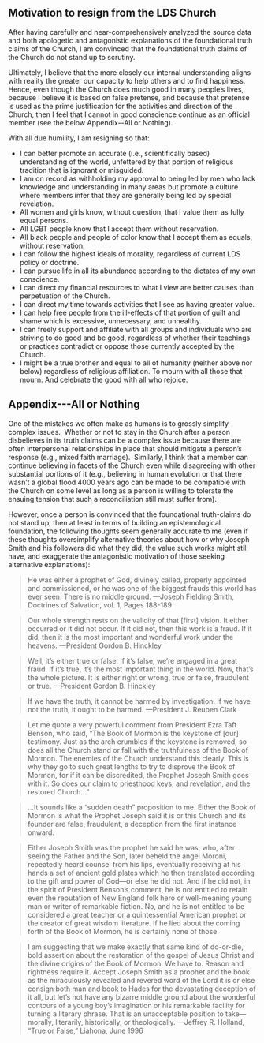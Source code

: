 ## Motivation to resign from the LDS Church

After having carefully and near-comprehensively analyzed the source data and both apologetic and antagonistic explanations of the foundational truth claims of the Church, I am convinced that the foundational truth claims of the Church do not stand up to scrutiny.

Ultimately, I believe that the more closely our internal understanding aligns with reality the greater our capacity to help others and to find happiness. Hence, even though the Church does much good in many people’s lives, because I believe it is based on false pretense, and because that pretense is used as the prime justification for the activities and direction of the Church, then I feel that I cannot in good conscience continue as an official member (see the below Appendix--All or Nothing).

With all due humility, I am resigning so that:

* I can better promote an accurate (i.e., scientifically based) understanding of the world, unfettered by that portion of religious tradition that is ignorant or misguided.
* I am on record as withholding my approval to being led by men who lack knowledge and understanding in many areas but promote a culture where members infer that they are generally being led by special revelation.
* All women and girls know, without question, that I value them as fully equal persons.
* All LGBT people know that I accept them without reservation.
* All black people and people of color know that I accept them as equals, without reservation.
* I can follow the highest ideals of morality, regardless of current LDS policy or doctrine.
* I can pursue life in all its abundance according to the dictates of my own conscience.
* I can direct my financial resources to what I view are better causes than perpetuation of the Church.
* I can direct my time towards activities that I see as having greater value.
* I can help free people from the ill-effects of that portion of guilt and shame which is excessive, unnecessary, and unhealthy.
* I can freely support and affiliate with all groups and individuals who are striving to do good and be good, regardless of whether their teachings or practices contradict or oppose those currently accepted by the Church.
* I might be a true brother and equal to all of humanity (neither above nor below) regardless of religious affiliation. To mourn with all those that mourn. And celebrate the good with all who rejoice.

## Appendix---All or Nothing

One of the mistakes we often make as humans is to grossly simplify complex issues.  Whether or not to stay in the Church after a person disbelieves in its truth claims can be a complex issue because there are often interpersonal relationships in place that should mitigate a person’s response (e.g., mixed faith marriage).  Similarly, I think that a member can continue believing in facets of the Church even while disagreeing with other substantial portions of it (e.g., believing in human evolution or that there wasn’t a global flood 4000 years ago can be made to be compatible with the Church on some level as long as a person is willing to tolerate the ensuing tension that such a reconciliation still must suffer from).

However, once a person is convinced that the foundational truth-claims do not stand up, then at least in terms of building an epistemological foundation, the following thoughts seem generally accurate to me (even if these thoughts oversimplify alternative theories about how or why Joseph Smith and his followers did what they did, the value such works might still have, and exaggerate the antagonistic motivation of those seeking alternative explanations):

> He was either a prophet of God, divinely called, properly appointed and commissioned, or he was one of the biggest frauds this world has ever seen. There is no middle ground.
> —Joseph Fielding Smith, Doctrines of Salvation, vol. 1, Pages 188-189

> Our whole strength rests on the validity of that [first] vision. It either occurred or it did not occur. If it did not, then this work is a fraud. If it did, then it is the most important and wonderful work under the heavens.
> —President Gordon B. Hinckley

> Well, it’s either true or false. If it’s false, we’re engaged in a great fraud. If it’s true, it’s the most important thing in the world. Now, that’s the whole picture. It is either right or wrong, true or false, fraudulent or true.
> —President Gordon B. Hinckley

> If we have the truth, it cannot be harmed by investigation. If we have not the truth, it ought to be harmed.
> —President J. Reuben Clark

> Let me quote a very powerful comment from President Ezra Taft Benson, who said, “The Book of Mormon is the keystone of [our] testimony. Just as the arch crumbles if the keystone is removed, so does all the Church stand or fall with the truthfulness of the Book of Mormon. The enemies of the Church understand this clearly. This is why they go to such great lengths to try to disprove the Book of Mormon, for if it can be discredited, the Prophet Joseph Smith goes with it. So does our claim to priesthood keys, and revelation, and the restored Church…”

> …It sounds like a “sudden death” proposition to me. Either the Book of Mormon is what the Prophet Joseph said it is or this Church and its founder are false, fraudulent, a deception from the first instance onward.

> Either Joseph Smith was the prophet he said he was, who, after seeing the Father and the Son, later beheld the angel Moroni, repeatedly heard counsel from his lips, eventually receiving at his hands a set of ancient gold plates which he then translated according to the gift and power of God—or else he did not. And if he did not, in the spirit of President Benson’s comment, he is not entitled to retain even the reputation of New England folk hero or well-meaning young man or writer of remarkable fiction. No, and he is not entitled to be considered a great teacher or a quintessential American prophet or the creator of great wisdom literature. If he lied about the coming forth of the Book of Mormon, he is certainly none of those.

> I am suggesting that we make exactly that same kind of do-or-die, bold assertion about the restoration of the gospel of Jesus Christ and the divine origins of the Book of Mormon. We have to. Reason and rightness require it. Accept Joseph Smith as a prophet and the book as the miraculously revealed and revered word of the Lord it is or else consign both man and book to Hades for the devastating deception of it all, but let’s not have any bizarre middle ground about the wonderful contours of a young boy’s imagination or his remarkable facility for turning a literary phrase. That is an unacceptable position to take—morally, literarily, historically, or theologically.
> —Jeffrey R. Holland, “True or False,” Liahona, June 1996
